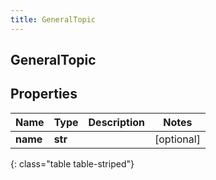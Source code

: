 ```yaml
---
title: GeneralTopic
---
```

## GeneralTopic

## Properties

|Name | Type | Description | Notes|
|------------ | ------------- | ------------- | -------------|
| **name** | **str** |  | [optional] |
{: class="table table-striped"}


